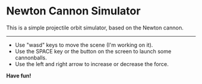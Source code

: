 # Newton Cannon Simulator
This is a simple projectile orbit simulator, based on the Newton cannon.

---
* Use "wasd" keys to move the scene (I'm working on it).
* Use the SPACE key or the button on the screen to launch some cannonballs.
* Use the left and right arrow to increase or decrease the force.

**Have fun!**
